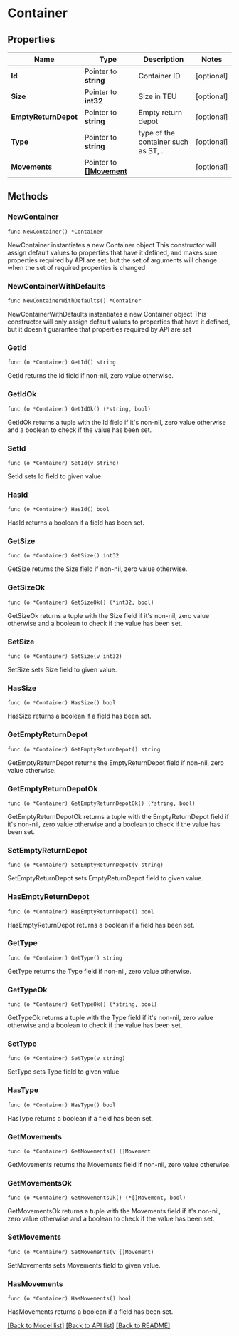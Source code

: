 # Container

## Properties

Name | Type | Description | Notes
------------ | ------------- | ------------- | -------------
**Id** | Pointer to **string** | Container ID | [optional] 
**Size** | Pointer to **int32** | Size in TEU | [optional] 
**EmptyReturnDepot** | Pointer to **string** | Empty return depot | [optional] 
**Type** | Pointer to **string** | type of the container such as ST, .. | [optional] 
**Movements** | Pointer to [**[]Movement**](Movement.md) |  | [optional] 

## Methods

### NewContainer

`func NewContainer() *Container`

NewContainer instantiates a new Container object
This constructor will assign default values to properties that have it defined,
and makes sure properties required by API are set, but the set of arguments
will change when the set of required properties is changed

### NewContainerWithDefaults

`func NewContainerWithDefaults() *Container`

NewContainerWithDefaults instantiates a new Container object
This constructor will only assign default values to properties that have it defined,
but it doesn't guarantee that properties required by API are set

### GetId

`func (o *Container) GetId() string`

GetId returns the Id field if non-nil, zero value otherwise.

### GetIdOk

`func (o *Container) GetIdOk() (*string, bool)`

GetIdOk returns a tuple with the Id field if it's non-nil, zero value otherwise
and a boolean to check if the value has been set.

### SetId

`func (o *Container) SetId(v string)`

SetId sets Id field to given value.

### HasId

`func (o *Container) HasId() bool`

HasId returns a boolean if a field has been set.

### GetSize

`func (o *Container) GetSize() int32`

GetSize returns the Size field if non-nil, zero value otherwise.

### GetSizeOk

`func (o *Container) GetSizeOk() (*int32, bool)`

GetSizeOk returns a tuple with the Size field if it's non-nil, zero value otherwise
and a boolean to check if the value has been set.

### SetSize

`func (o *Container) SetSize(v int32)`

SetSize sets Size field to given value.

### HasSize

`func (o *Container) HasSize() bool`

HasSize returns a boolean if a field has been set.

### GetEmptyReturnDepot

`func (o *Container) GetEmptyReturnDepot() string`

GetEmptyReturnDepot returns the EmptyReturnDepot field if non-nil, zero value otherwise.

### GetEmptyReturnDepotOk

`func (o *Container) GetEmptyReturnDepotOk() (*string, bool)`

GetEmptyReturnDepotOk returns a tuple with the EmptyReturnDepot field if it's non-nil, zero value otherwise
and a boolean to check if the value has been set.

### SetEmptyReturnDepot

`func (o *Container) SetEmptyReturnDepot(v string)`

SetEmptyReturnDepot sets EmptyReturnDepot field to given value.

### HasEmptyReturnDepot

`func (o *Container) HasEmptyReturnDepot() bool`

HasEmptyReturnDepot returns a boolean if a field has been set.

### GetType

`func (o *Container) GetType() string`

GetType returns the Type field if non-nil, zero value otherwise.

### GetTypeOk

`func (o *Container) GetTypeOk() (*string, bool)`

GetTypeOk returns a tuple with the Type field if it's non-nil, zero value otherwise
and a boolean to check if the value has been set.

### SetType

`func (o *Container) SetType(v string)`

SetType sets Type field to given value.

### HasType

`func (o *Container) HasType() bool`

HasType returns a boolean if a field has been set.

### GetMovements

`func (o *Container) GetMovements() []Movement`

GetMovements returns the Movements field if non-nil, zero value otherwise.

### GetMovementsOk

`func (o *Container) GetMovementsOk() (*[]Movement, bool)`

GetMovementsOk returns a tuple with the Movements field if it's non-nil, zero value otherwise
and a boolean to check if the value has been set.

### SetMovements

`func (o *Container) SetMovements(v []Movement)`

SetMovements sets Movements field to given value.

### HasMovements

`func (o *Container) HasMovements() bool`

HasMovements returns a boolean if a field has been set.


[[Back to Model list]](../README.md#documentation-for-models) [[Back to API list]](../README.md#documentation-for-api-endpoints) [[Back to README]](../README.md)


